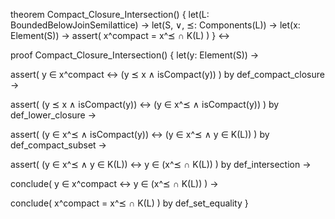 theorem Compact_Closure_Intersection() {
  let(L: BoundedBelowJoinSemilattice) →
  let(S, ∨, ⪯: Components(L)) →
  let(x: Element(S)) →
  assert(
    x^compact = x^⪯ ∩ K(L)
  )
} ↔

proof Compact_Closure_Intersection() {
  let(y: Element(S)) →
  
  assert(
    y ∈ x^compact ↔ 
    (y ⪯ x ∧ isCompact(y))
  ) by def_compact_closure →
  
  assert(
    (y ⪯ x ∧ isCompact(y)) ↔
    (y ∈ x^⪯ ∧ isCompact(y))
  ) by def_lower_closure →
  
  assert(
    (y ∈ x^⪯ ∧ isCompact(y)) ↔
    (y ∈ x^⪯ ∧ y ∈ K(L))
  ) by def_compact_subset →
  
  assert(
    (y ∈ x^⪯ ∧ y ∈ K(L)) ↔
    y ∈ (x^⪯ ∩ K(L))
  ) by def_intersection →
  
  conclude(
    y ∈ x^compact ↔ y ∈ (x^⪯ ∩ K(L))
  ) →
  
  conclude(
    x^compact = x^⪯ ∩ K(L)
  ) by def_set_equality
}